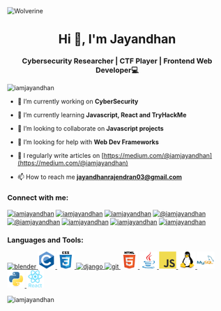 <img src="https://media.tenor.com/u9dn9oCTDCUAAAAd/marvels-wolverine-wolverine.gif" alt="Wolverine" width="1000" height="300">


<h1 align="center">Hi 👋, I'm Jayandhan</h1>
<h3 align="center">Cybersecurity Researcher | CTF Player | Frontend Web Developer💻</h3>

<p align="left"> <img src="https://komarev.com/ghpvc/?username=iamjayandhan&label=Profile%20views&color=0e75b6&style=flat" alt="iamjayandhan" /> </p>

- 🔭 I’m currently working on **CyberSecurity**

- 🌱 I’m currently learning **Javascript, React and TryHackMe**

- 👯 I’m looking to collaborate on **Javascript projects**

- 🤝 I’m looking for help with **Web Dev Frameworks**

- 📝 I regularly write articles on [https://medium.com/@iamjayandhan](https://medium.com/@iamjayandhan)

- 📫 How to reach me **jayandhanrajendran03@gmail.com**

<h3 align="left">Connect with me:</h3>
<p align="left">
<a href="https://twitter.com/iamjayandhan" target="blank"><img align="center" src="https://raw.githubusercontent.com/rahuldkjain/github-profile-readme-generator/master/src/images/icons/Social/twitter.svg" alt="iamjayandhan" height="30" width="40" /></a>
<a href="https://linkedin.com/in/iamjayandhan" target="blank"><img align="center" src="https://raw.githubusercontent.com/rahuldkjain/github-profile-readme-generator/master/src/images/icons/Social/linked-in-alt.svg" alt="iamjayandhan" height="30" width="40" /></a>
<a href="https://instagram.com/iamjayandhan" target="blank"><img align="center" src="https://raw.githubusercontent.com/rahuldkjain/github-profile-readme-generator/master/src/images/icons/Social/instagram.svg" alt="iamjayandhan" height="30" width="40" /></a>
<a href="https://medium.com/@iamjayandhan" target="blank"><img align="center" src="https://raw.githubusercontent.com/rahuldkjain/github-profile-readme-generator/master/src/images/icons/Social/medium.svg" alt="@iamjayandhan" height="30" width="40" /></a>
<a href="https://www.youtube.com/c/@iamjayandhan" target="blank"><img align="center" src="https://raw.githubusercontent.com/rahuldkjain/github-profile-readme-generator/master/src/images/icons/Social/youtube.svg" alt="@iamjayandhan" height="30" width="40" /></a>
<a href="https://www.codechef.com/users/iamjayandhan" target="blank"><img align="center" src="https://cdn.jsdelivr.net/npm/simple-icons@3.1.0/icons/codechef.svg" alt="iamjayandhan" height="30" width="40" /></a>
<a href="https://www.hackerrank.com/iamjayandhan" target="blank"><img align="center" src="https://raw.githubusercontent.com/rahuldkjain/github-profile-readme-generator/master/src/images/icons/Social/hackerrank.svg" alt="iamjayandhan" height="30" width="40" /></a>
<a href="https://www.leetcode.com/iamjayandhan" target="blank"><img align="center" src="https://raw.githubusercontent.com/rahuldkjain/github-profile-readme-generator/master/src/images/icons/Social/leet-code.svg" alt="iamjayandhan" height="30" width="40" /></a>
</p>

<h3 align="left">Languages and Tools:</h3>
<p align="left"> <a href="https://www.blender.org/" target="_blank" rel="noreferrer"> <img src="https://download.blender.org/branding/community/blender_community_badge_white.svg" alt="blender" width="40" height="40"/> </a> <a href="https://www.cprogramming.com/" target="_blank" rel="noreferrer"> <img src="https://raw.githubusercontent.com/devicons/devicon/master/icons/c/c-original.svg" alt="c" width="40" height="40"/> </a> <a href="https://www.w3schools.com/css/" target="_blank" rel="noreferrer"> <img src="https://raw.githubusercontent.com/devicons/devicon/master/icons/css3/css3-original-wordmark.svg" alt="css3" width="40" height="40"/> </a> <a href="https://www.djangoproject.com/" target="_blank" rel="noreferrer"> <img src="https://cdn.worldvectorlogo.com/logos/django.svg" alt="django" width="40" height="40"/> </a> <a href="https://git-scm.com/" target="_blank" rel="noreferrer"> <img src="https://www.vectorlogo.zone/logos/git-scm/git-scm-icon.svg" alt="git" width="40" height="40"/> </a> <a href="https://www.w3.org/html/" target="_blank" rel="noreferrer"> <img src="https://raw.githubusercontent.com/devicons/devicon/master/icons/html5/html5-original-wordmark.svg" alt="html5" width="40" height="40"/> </a> <a href="https://www.java.com" target="_blank" rel="noreferrer"> <img src="https://raw.githubusercontent.com/devicons/devicon/master/icons/java/java-original.svg" alt="java" width="40" height="40"/> </a> <a href="https://developer.mozilla.org/en-US/docs/Web/JavaScript" target="_blank" rel="noreferrer"> <img src="https://raw.githubusercontent.com/devicons/devicon/master/icons/javascript/javascript-original.svg" alt="javascript" width="40" height="40"/> </a> <a href="https://www.linux.org/" target="_blank" rel="noreferrer"> <img src="https://raw.githubusercontent.com/devicons/devicon/master/icons/linux/linux-original.svg" alt="linux" width="40" height="40"/> </a> <a href="https://www.mysql.com/" target="_blank" rel="noreferrer"> <img src="https://raw.githubusercontent.com/devicons/devicon/master/icons/mysql/mysql-original-wordmark.svg" alt="mysql" width="40" height="40"/> </a> <a href="https://www.python.org" target="_blank" rel="noreferrer"> <img src="https://raw.githubusercontent.com/devicons/devicon/master/icons/python/python-original.svg" alt="python" width="40" height="40"/> </a> <a href="https://reactjs.org/" target="_blank" rel="noreferrer"> <img src="https://raw.githubusercontent.com/devicons/devicon/master/icons/react/react-original-wordmark.svg" alt="react" width="40" height="40"/> </a> </p>

<p><img align="center" src="https://github-readme-streak-stats.herokuapp.com/?user=iamjayandhan&" alt="iamjayandhan" /></p>
